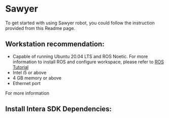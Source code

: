 # Sawyer
To get started with using Sawyer robot, you could follow the instruction provided from this Readme page.  
## Workstation recommendation:
* Capable of running Ubuntu 20.04 LTS and ROS Noetic. For more information to install ROS and configure workspace, please refer to [ROS Tutorial](http://wiki.ros.org/ROS/Tutorials)
* Intel i5 or above
* 4 GB memory or above
* Ethernet port

For more information 
## Install Intera SDK Dependencies:

